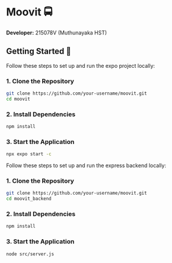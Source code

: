 # Moovit 🚍  
**Developer:** 215078V (Muthunayaka HST)  

## Getting Started 🚀  

Follow these steps to set up and run the expo project locally:  

### 1. Clone the Repository  
```bash  
git clone https://github.com/your-username/moovit.git  
cd moovit  
```

### 2. Install Dependencies 
```bash  
npm install  
```

### 3. Start the Application
```bash
npx expo start -c  
```

Follow these steps to set up and run the express backend locally:

### 1. Clone the Repository  
```bash  
git clone https://github.com/your-username/moovit.git  
cd moovit_backend  
```

### 2. Install Dependencies 
```bash  
npm install  
```

### 3. Start the Application
```bash
node src/server.js 
```
